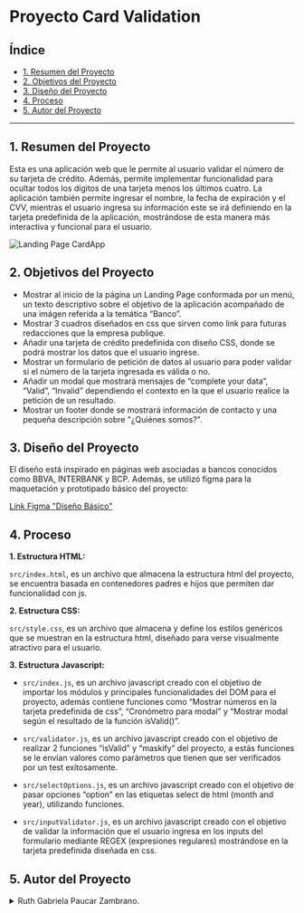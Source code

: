 # Proyecto Card Validation

## Índice

* [1. Resumen del Proyecto](#1-resumen-del-proyecto)
* [2. Objetivos del Proyecto](#2-objetivos-del-proyecto)
* [3. Diseño del Proyecto](#3-diseño-del-proyecto)
* [4. Proceso](#4-proceso)
* [5. Autor del Proyecto](#5-autor-del-proyecto)


***

## 1. Resumen del Proyecto
Esta es una aplicación web que le permite al usuario validar el número de su tarjeta de crédito. Además, permite implementar funcionalidad para ocultar todos los dígitos de una tarjeta menos los últimos cuatro. La aplicación también permite ingresar el nombre, la fecha de expiración y el CVV, mientras el usuario ingresa su información este se irá definiendo en la tarjeta predefinida de la aplicación, mostrándose de esta manera más interactiva y funcional para el usuario. 

![Landing Page CardApp](https://i.imgur.com/4IUJMMz.png)



## 2. Objetivos del Proyecto

* Mostrar al inicio de la página un Landing Page conformada por un menú, un texto descriptivo sobre el objetivo de la aplicación acompañado de una imágen referida a la temática “Banco”.
* Mostrar 3 cuadros diseñados en css que sirven como link para futuras redacciones que la empresa publique.
* Añadir una tarjeta de crédito predefinida con diseño CSS, donde se podrá mostrar los datos que el usuario ingrese.
* Mostrar un formulario de petición de datos al usuario para poder validar si el número de la tarjeta ingresada es válida o no.
* Añadir un modal que mostrará mensajes de “complete your data”, “Valid”, “Invalid” dependiendo el contexto en la que el usuario realice la petición de un resultado.
* Mostrar un footer donde se mostrará información de contacto y una pequeña descripción sobre "¿Quiénes somos?".


## 3. Diseño del Proyecto

El diseño está inspirado en páginas web asociadas a bancos conocidos como BBVA, INTERBANK y BCP. Además, se utilizó figma para la maquetación y prototipado básico del proyecto:

[Link Figma "Diseño Básico"](https://www.figma.com/file/DMUBzOeUXG1tZZ7NDof6AV/GABRIELA-ZAMBRANO's-team-library?node-id=0%3A1)


## 4. Proceso

**1. Estructura HTML:**  

  `src/index.html`, es un archivo que almacena la estructura html del proyecto, se encuentra basada en contenedores padres e hijos que permiten dar funcionalidad con js.

**2. Estructura CSS:**  

  `src/style.css`, es un archivo que almacena y define los estilos genéricos que se muestran en la estructura html, diseñado para verse visualmente atractivo para el usuario.

**3. Estructura Javascript:**  

  * `src/index.js`, es un archivo javascript creado con el objetivo de importar los módulos y principales funcionalidades del DOM para el proyecto, además contiene funciones como “Mostrar números en la tarjeta predefinida de css”, “Cronómetro para modal” y “Mostrar modal según el resultado de la función isValid()”.  

  * `src/validator.js`, es un archivo javascript creado con el objetivo de realizar 2 funciones “isValid” y “maskify” del proyecto, a estás funciones se le envían valores como parámetros que tienen que ser verificados por un test exitosamente.  

  * `src/selectOptions.js`, es un archivo javascript creado con el objetivo de pasar opciones “option” en las etiquetas select de html (month and year), utilizando funciones.

  * `src/inputValidator.js`, es un archivo javascript creado con el objetivo de validar la información que el usuario ingresa en los inputs del formulario mediante REGEX (expresiones regulares) mostrándose en la tarjeta predefinida diseñada en css.

## 5. Autor del Proyecto

  <details><summary>Ruth Gabriela Paucar Zambrano.</summary><p>

***
